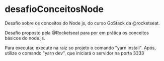 # desafioConceitosNode
Desafio sobre os conceitos do Node js, do curso GoStack da @rocketseat.

Desafio proposto pela @Rocketseat para por em prática os conceitos básicos do node.js. 

Para executar, execute na raiz so projeto o comando "yarn install". Após, utilize o comando "yarn dev", que iniciará o servidor na porta 3333
